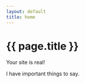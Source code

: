 ```yaml
---
layout: default
title: home
---
```

# {{ page.title }}

Your site is real!

I have important things to say. 
